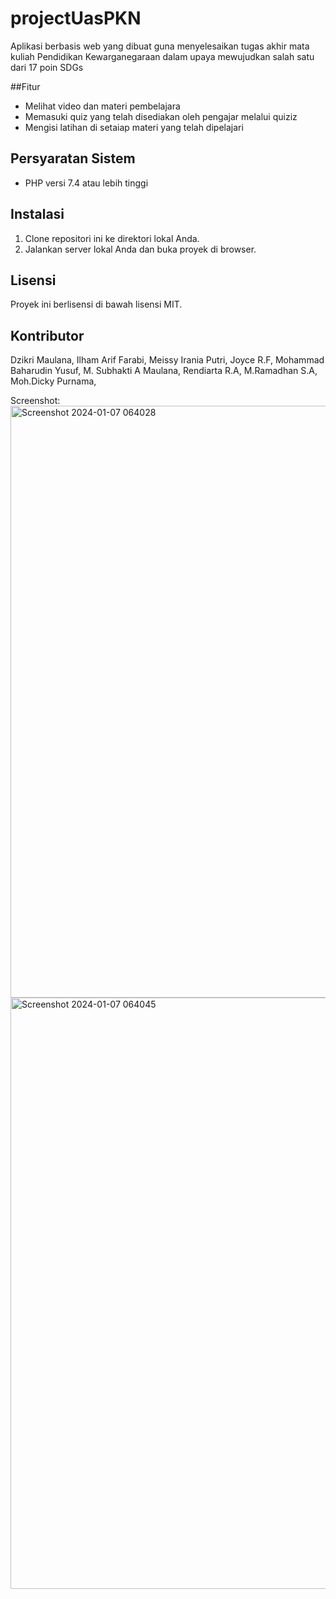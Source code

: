 # projectUasPKN
Aplikasi berbasis web yang dibuat guna menyelesaikan tugas akhir mata kuliah Pendidikan Kewarganegaraan dalam upaya mewujudkan salah satu dari 17 poin SDGs

##Fitur
- Melihat video dan materi pembelajara
- Memasuki quiz yang telah disediakan oleh pengajar melalui quiziz
- Mengisi latihan di setaiap materi yang telah dipelajari

## Persyaratan Sistem

- PHP versi 7.4 atau lebih tinggi

## Instalasi

1. Clone repositori ini ke direktori lokal Anda.
2. Jalankan server lokal Anda dan buka proyek di browser.

## Lisensi
Proyek ini berlisensi di bawah lisensi MIT.

## Kontributor
Dzikri Maulana, 
Ilham Arif Farabi, 
Meissy Irania Putri, 
Joyce R.F, 
Mohammad Baharudin Yusuf, 
M. Subhakti A Maulana, 
Rendiarta R.A, 
M.Ramadhan S.A, 
Moh.Dicky Purnama, 

Screenshot:
<img width="947" alt="Screenshot 2024-01-07 064028" src="https://github.com/dzikrimaulana87/projectUasPKN/assets/45265319/16c1f7f1-d6d8-404a-b118-487a36825e2f">
<img width="946" alt="Screenshot 2024-01-07 064045" src="https://github.com/dzikrimaulana87/projectUasPKN/assets/45265319/45f68971-b86b-48cc-9fd8-64068b2922be">

